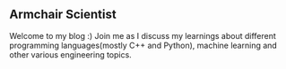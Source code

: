 ## Armchair Scientist

Welcome to my blog :) Join me as I discuss my learnings about different programming languages(mostly C++ and Python), machine learning and other various engineering topics.

